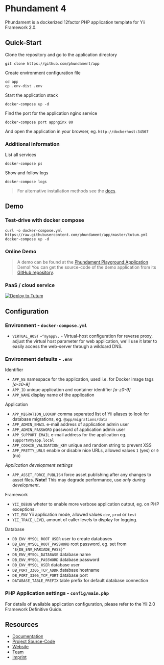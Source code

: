 Phundament 4
============

Phundament is a dockerized 12factor PHP application template for Yii Framework 2.0.


Quick-Start
-----------

Clone the repository and go to the application directory

    git clone https://github.com/phundament/app

Create environment configuration file    
    
    cd app
    cp .env-dist .env

Start the application stack

    docker-compose up -d

Find the port for the application nginx service

    docker-compose port appnginx 80

And open the application in your browser, eg. `http://dockerhost:34567`    

### Additional information

List all services    
    
    docker-compose ps

Show and follow logs    
    
    docker-compose logs

> For alternative installation methods see the [docs](docs/20-installation-composer.md).  

Demo
----

### Test-drive with docker compose

    curl -o docker-compose.yml https://raw.githubusercontent.com/phundament/app/master/tutum.yml    
    docker-compose up -d

### Online Demo

> A demo can be found at  the [Phundament Playground Application](https://github.com/phundament/playground/blob/master/README.md) Demo! 
> You can get the source-code of the demo application from its [GitHub repository](https://github.com/phundament/playground).

### PaaS / cloud service

[![Deploy to Tutum](https://s.tutum.co/deploy-to-tutum.svg)](https://dashboard.tutum.co/stack/deploy/)

    
Configuration
-------------

### Environment - `docker-compose.yml`
     
 - `VIRTUAL_HOST` `~^myapp\.` - Virtual-host configuration for reverse proxy, adjust the virtual host parameter 
    for web application, we'll use it later to easily access the web-server through a wildcard DNS.


### Environment defaults - `.env`

Identifier

 - `APP_NS` namespace for the application, used i.e. for Docker image tags *[a-z0-9]*
 - `APP_ID` unique application and container identifier *[a-z0-9]*
 - `APP_NAME` display name of the application

Application
 
 - `APP_MIGRATION_LOOKUP` comma separated list of Yii aliases to look for database migrations, eg. `@app/migrations/data`
 - `APP_ADMIN_EMAIL` e-mail address of application admin user
 - `APP_ADMIN_PASSWORD` password of application admin user
 - `APP_SUPPORT_EMAIL` e-mail address for the application eg. `support@myapp.local`
 - `APP_COOKIE_VALIDATION_KEY` unique and random string to prevent XSS
 - `APP_PRETTY_URLS` enable or disable nice URLs, allowed values `1` (yes) or `0` (no)

*Application development settings*

 - `APP_ASSET_FORCE_PUBLISH` force asset publishing after any changes to asset files. **Note!** This may degrade performance, use *only during development*.

 Framework
 
 - `YII_DEBUG` wheter to enable more verbose application output, eg. on PHP exceptions.
 - `YII_ENV` Yii application mode, allowed values `dev`, `prod` or `test`
 - `YII_TRACE_LEVEL` amount of caller levels to display for logging.
 
 Database
 
 - `DB_ENV_MYSQL_ROOT_USER` user to create databases
 - `DB_ENV_MYSQL_ROOT_PASSWORD` root password, eg. set from `"${DB_ENV_MARIADB_PASS}"`
 - `DB_ENV_MYSQL_DATABASE` database name
 - `DB_ENV_MYSQL_PASSWORD` database password
 - `DB_ENV_MYSQL_USER` database user
 - `DB_PORT_3306_TCP_ADDR` database hostname
 - `DB_PORT_3306_TCP_PORT` database port
 - `DATABASE_TABLE_PREFIX` table prefix for default database connection


### PHP Application settings - `config/main.php`

For details of available application configuration, please refer to the Yii 2.0 Framework Definitive Guide. 



Resources
---------

- [Documentation](docs/README.md)
- [Project Source-Code](https://github.com/phundament/app)
- [Website](http://phundament.com)
- [Team](https://github.com/orgs/phundament/teams)
- [Imprint](http://herzogkommunikation.de/de/impressum-7.html)
